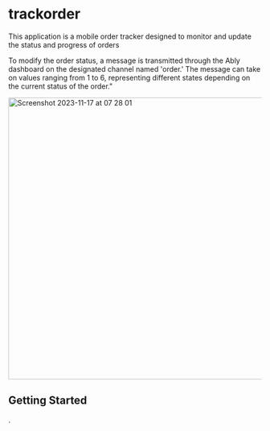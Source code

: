 # trackorder
This application is a mobile order tracker designed to monitor and update the status and progress of orders

To modify the order status, a message is transmitted through the Ably dashboard on the designated channel named 'order.' The message can take on values ranging from 1 to 6, representing different states depending on the current status of the order."

<img width="560" alt="Screenshot 2023-11-17 at 07 28 01" src="https://github.com/PRINCEISAH/order-tracker/assets/37813957/45c04c75-f947-4d21-831a-a678929bb088">


## Getting Started

.
